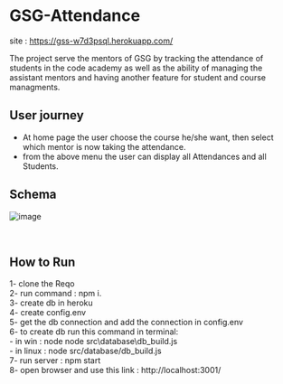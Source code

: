# GSG-Attendance

site : https://gss-w7d3psql.herokuapp.com/

The project serve the mentors of GSG by tracking the attendance of students in the code academy as well as the ability of managing the assistant mentors and having another feature for student and course managments.

## User journey
- At home page the user choose the course he/she want, then select which mentor is now taking the attendance.
- from the above menu the user can display all Attendances and all Students.

## Schema
![image](https://user-images.githubusercontent.com/56412800/75424197-d9834e80-5948-11ea-8e29-32557cf99ce6.png)

<br>


## How to Run 
1- clone the Reqo <br>
2- run command : npm i.<br>
3- create db in heroku <br>
4- create config.env <br>
5- get the db connection and add the connection in config.env<br>
6- to create db run this command in terminal: <br>
   <tab> - in win : node  node src\database\db_build.js<br>
   <tab> - in linux : node src/database/db_build.js<br>
7- run server : npm start <br>
8- open browser and use this link : http://localhost:3001/



